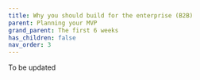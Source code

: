 ```yaml
---
title: Why you should build for the enterprise (B2B)
parent: Planning your MVP
grand_parent: The first 6 weeks
has_children: false
nav_order: 3
---
```


To be updated